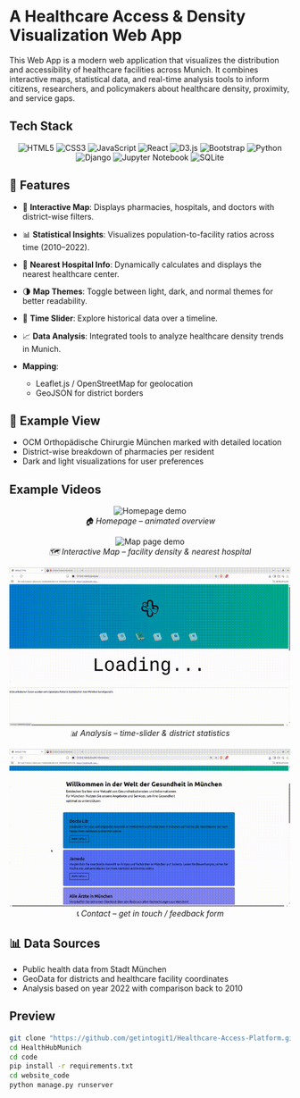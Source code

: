 # A Healthcare Access & Density Visualization Web App

This Web App is a modern web application that visualizes the distribution and accessibility of healthcare facilities across Munich. It combines interactive maps, statistical data, and real-time analysis tools to inform citizens, researchers, and policymakers about healthcare density, proximity, and service gaps.

## Tech Stack
<p align="center"> <img src="https://cdn.jsdelivr.net/gh/devicons/devicon/icons/html5/html5-original.svg" width="50" height="50" alt="HTML5"/> <img src="https://cdn.jsdelivr.net/gh/devicons/devicon/icons/css3/css3-original.svg" width="50" height="50" alt="CSS3"/> <img src="https://cdn.jsdelivr.net/gh/devicons/devicon/icons/javascript/javascript-original.svg" width="50" height="50" alt="JavaScript"/> <img src="https://cdn.jsdelivr.net/gh/devicons/devicon/icons/react/react-original.svg" width="50" height="50" alt="React"/> <img src="https://cdn.jsdelivr.net/gh/devicons/devicon/icons/d3js/d3js-original.svg" width="50" height="50" alt="D3.js"/> <img src="https://cdn.jsdelivr.net/gh/devicons/devicon/icons/bootstrap/bootstrap-original.svg" width="50" height="50" alt="Bootstrap"/> <img src="https://cdn.jsdelivr.net/gh/devicons/devicon/icons/python/python-original.svg" width="50" height="50" alt="Python"/> <img src="https://cdn.jsdelivr.net/gh/devicons/devicon/icons/django/django-plain.svg" width="50" height="50" alt="Django"/> <img src="https://cdn.jsdelivr.net/gh/devicons/devicon/icons/jupyter/jupyter-original.svg" width="50" height="50" alt="Jupyter Notebook"/> <img src="https://cdn.jsdelivr.net/gh/devicons/devicon/icons/sqlite/sqlite-original.svg" width="50" height="50" alt="SQLite"/> </p>

## 🚀 Features

- 📍 **Interactive Map**: Displays pharmacies, hospitals, and doctors with district-wise filters.
- 📊 **Statistical Insights**: Visualizes population-to-facility ratios across time (2010–2022).
- 🏥 **Nearest Hospital Info**: Dynamically calculates and displays the nearest healthcare center.
- 🌗 **Map Themes**: Toggle between light, dark, and normal themes for better readability.
- 📅 **Time Slider**: Explore historical data over a timeline.
- 📈 **Data Analysis**: Integrated tools to analyze healthcare density trends in Munich.


- **Mapping**:
  - Leaflet.js / OpenStreetMap for geolocation
  - GeoJSON for district borders

## 📍 Example View

- OCM Orthopädische Chirurgie München marked with detailed location
- District-wise breakdown of pharmacies per resident
- Dark and light visualizations for user preferences

## Example Videos
<p align="center">
  <img src="./Images/homepage.gif"  alt="Homepage demo"  width="600"/><br/>
  <em>🏠 Homepage – animated overview</em>
</p>

<p align="center">
  <img src="./Images/mappage.gif"   alt="Map page demo"  width="600"/><br/>
  <em>🗺️ Interactive Map – facility density & nearest hospital</em>
</p>

<p align="center">
  <img src="./Images/analysepage.gif"  alt="Analysis page demo"  width="600"/><br/>
  <em>📊 Analysis – time-slider & district statistics</em>
</p>

<p align="center">
  <img src="./Images/contact.gif"   alt="Contact page demo"  width="600"/><br/>
  <em>📞 Contact – get in touch / feedback form</em>
</p>


## 📊 Data Sources

- Public health data from Stadt München
- GeoData for districts and healthcare facility coordinates
- Analysis based on year 2022 with comparison back to 2010
  
## Preview
```sh
git clone "https://github.com/getintogit1/Healthcare-Access-Platform.git"
cd HealthHubMunich
cd code
pip install -r requirements.txt
cd website_code
python manage.py runserver
```



